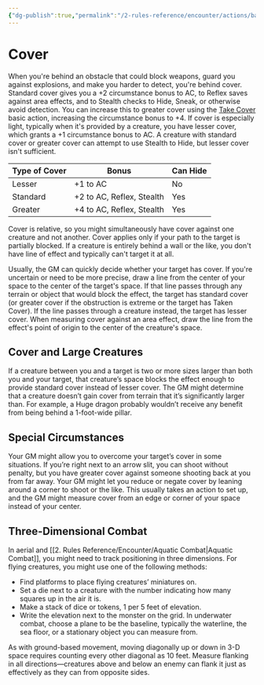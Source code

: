 ```yaml
---
{"dg-publish":true,"permalink":"/2-rules-reference/encounter/actions/basic-actions/cover/"}
---
```


# Cover

When you're behind an obstacle that could block weapons, guard you against explosions, and make you harder to detect, you're behind cover. Standard cover gives you a +2 circumstance bonus to AC, to Reflex saves against area effects, and to Stealth checks to Hide, Sneak, or otherwise avoid detection. You can increase this to greater cover using the [Take Cover](Take%20Cover.md) basic action, increasing the circumstance bonus to +4. If cover is especially light, typically when it's provided by a creature, you have lesser cover, which grants a +1 circumstance bonus to AC. A creature with standard cover or greater cover can attempt to use Stealth to Hide, but lesser cover isn't sufficient.

| Type of Cover | Bonus                     | Can Hide |
| ------------- | ------------------------- | -------- |
| Lesser        | +1 to AC                  | No       |
| Standard      | +2 to AC, Reflex, Stealth | Yes      |
| Greater       | +4 to AC, Reflex, Stealth | Yes         |

Cover is relative, so you might simultaneously have cover against one creature and not another. Cover applies only if your path to the target is partially blocked. If a creature is entirely behind a wall or the like, you don't have line of effect and typically can't target it at all.

Usually, the GM can quickly decide whether your target has cover. If you're uncertain or need to be more precise, draw a line from the center of your space to the center of the target's space. If that line passes through any terrain or object that would block the effect, the target has standard cover (or greater cover if the obstruction is extreme or the target has Taken Cover). If the line passes through a creature instead, the target has lesser cover. When measuring cover against an area effect, draw the line from the effect's point of origin to the center of the creature's space.

## Cover and Large Creatures

If a creature between you and a target is two or more sizes larger than both you and your target, that creature’s space blocks the effect enough to provide standard cover instead of lesser cover. The GM might determine that a creature doesn’t gain cover from terrain that it’s significantly larger than. For example, a Huge dragon probably wouldn’t receive any benefit from being behind a 1-foot-wide pillar.

## Special Circumstances

Your GM might allow you to overcome your target’s cover in some situations. If you’re right next to an arrow slit, you can shoot without penalty, but you have greater cover against someone shooting back at you from far away. Your GM might let you reduce or negate cover by leaning around a corner to shoot or the like. This usually takes an action to set up, and the GM might measure cover from an edge or corner of your space instead of your center.

## Three-Dimensional Combat

In aerial and [[2. Rules Reference/Encounter/Aquatic Combat\|Aquatic Combat]], you might need to track positioning in three dimensions. For flying creatures, you might use one of the following methods:

- Find platforms to place flying creatures’ miniatures on.
- Set a die next to a creature with the number indicating how many squares up in the air it is.
- Make a stack of dice or tokens, 1 per 5 feet of elevation.
- Write the elevation next to the monster on the grid.
In underwater combat, choose a plane to be the baseline, typically the waterline, the sea floor, or a stationary object you can measure from.

As with ground-based movement, moving diagonally up or down in 3-D space requires counting every other diagonal as 10 feet. Measure flanking in all directions—creatures above and below an enemy can flank it just as effectively as they can from opposite sides.